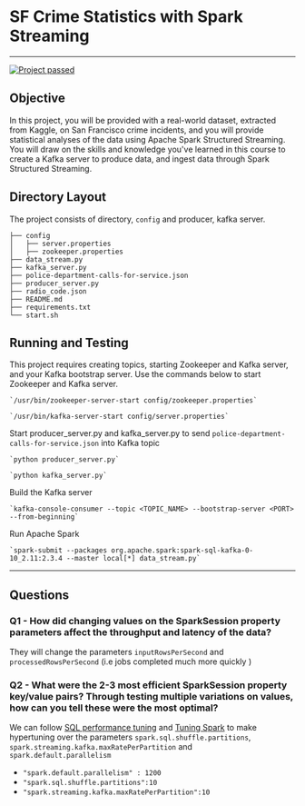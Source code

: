 # SF Crime Statistics with Spark Streaming
---  
[![Project passed](https://img.shields.io/badge/project-passed-success.svg)](https://img.shields.io/badge/project-passed-success.svg)


## Objective

In this project, you will be provided with a real-world dataset, extracted from Kaggle, on San Francisco crime incidents, and you will provide statistical analyses of the data using Apache Spark Structured Streaming. You will draw on the skills and knowledge you've learned in this course to create a Kafka server to produce data, and ingest data through Spark Structured Streaming.


## Directory Layout
The project consists of directory, `config` and producer, kafka server.


```
├── config
│   ├── server.properties
│   ├── zookeeper.properties
├── data_stream.py
├── kafka_server.py
├── police-department-calls-for-service.json
├── producer_server.py
├── radio_code.json
├── README.md
├── requirements.txt
└── start.sh
```


## Running and Testing

This project requires creating topics, starting Zookeeper and Kafka server, and your Kafka bootstrap server. Use the commands below to start Zookeeper and Kafka server.

    `/usr/bin/zookeeper-server-start config/zookeeper.properties`

    `/usr/bin/kafka-server-start config/server.properties`
    
    
Start producer_server.py and kafka_server.py to send `police-department-calls-for-service.json` into Kafka topic 

    `python producer_server.py`
    
    `python kafka_server.py`
    
    
Build the Kafka server 

    `kafka-console-consumer --topic <TOPIC_NAME> --bootstrap-server <PORT> --from-beginning`
    
    
Run Apache Spark

    `spark-submit --packages org.apache.spark:spark-sql-kafka-0-10_2.11:2.3.4 --master local[*] data_stream.py`
    
---    
## Questions

### Q1 - How did changing values on the SparkSession property parameters affect the throughput and latency of the data?

They will change the parameters `inputRowsPerSecond` and `processedRowsPerSecond` (i.e jobs completed much more quickly )

### Q2 - What were the 2-3 most efficient SparkSession property key/value pairs? Through testing multiple variations on values, how can you tell these were the most optimal?

We can follow [SQL performance tuning](https://spark.apache.org/docs/latest/sql-performance-tuning.html) and [Tuning Spark](https://spark.apache.org/docs/latest/tuning.html) to make hypertuning over the parameters `spark.sql.shuffle.partitions`, `spark.streaming.kafka.maxRatePerPartition` and `spark.default.parallelism`

- `"spark.default.parallelism" : 1200` 
- `"spark.sql.shuffle.partitions":10`
- `"spark.streaming.kafka.maxRatePerPartition":10`